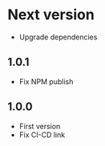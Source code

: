 # Next version
+ Upgrade dependencies

## 1.0.1
+ Fix NPM publish

## 1.0.0
+ First version
+ Fix CI-CD link
